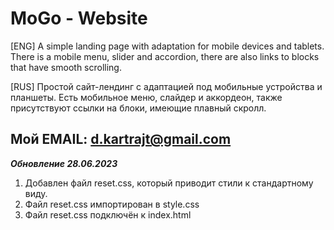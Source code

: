 # MoGo - Website
[ENG] A simple landing page with adaptation for mobile devices and tablets. There is a mobile menu, slider and accordion, there are also links to blocks that have smooth scrolling.

[RUS] Простой сайт-лендинг с адаптацией под мобильные устройства и планшеты. Есть мобильное меню, слайдер и аккордеон, также присутствуют ссылки на блоки, имеющие плавный скролл.

Мой EMAIL: 
d.kartrajt@gmail.com
------------------------------------------
___Обновление 28.06.2023___
1. Добавлен файл reset.css, который приводит стили к стандартному виду.
2. Файл reset.css импортирован в style.css
3. Файл reset.css подключён к index.html
